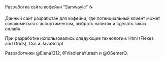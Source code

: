 Разработка сайта кофейни "Samwayle" ☕

Данный сайт разработан для кофейни, где потенциальный клиент может ознакомиться с ассортиментом, выбрать напиток и сделать заказ онлайн.

При разработке использовались следующие технологии:
Html (Flexes and Grids), Css и JavaScript

Разработчики @Elena1312, @VladlenaYurash и @OSemerO.
